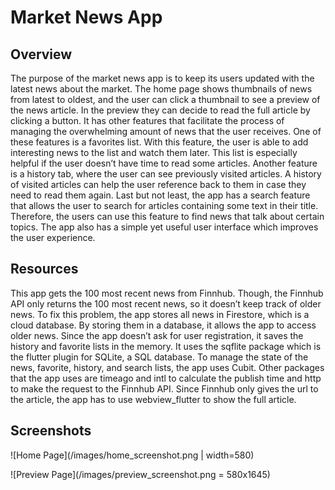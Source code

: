 # Market News App

## Overview
The purpose of the market news app is to keep its users updated with the latest news about the market. The home page shows thumbnails of news from latest to oldest, and the user can click a thumbnail to see a preview of the news article. In the preview they can decide to read the full article by clicking a button. It has other features that facilitate the process of managing the overwhelming amount of news that the user receives. One of these features is a favorites list. With this feature, the user is able to add interesting news to the list and watch them later. This list is especially helpful if the user doesn’t have time to read some articles. Another feature is a history tab, where the user can see previously visited articles. A history of visited articles can help the user reference back to them in case they need to read them again. Last but not least, the app has a search feature that allows the user to search for articles containing some text in their title. Therefore, the users can use this feature to find news that talk about certain topics. The app also has a simple yet useful user interface which improves the user experience.

## Resources
This app gets the 100 most recent news from Finnhub. Though, the Finnhub API only returns the 100 most recent news, so it doesn’t keep track of older news. To fix this problem, the app stores all news in Firestore, which is a cloud database. By storing them in a database, it allows the app to access older news. Since the app doesn’t ask for user registration, it saves the history and favorite lists in the memory. It uses the sqflite package which is the flutter plugin for SQLite, a SQL database. To manage the state of the news, favorite, history, and search lists, the app uses Cubit. Other packages that the app uses are timeago and intl to calculate the publish time and http to make the request to the Finnhub API. Since Finnhub only gives the url to the article, the app has to use webview_flutter to show the full article.

## Screenshots
![Home Page](/images/home_screenshot.png | width=580)  

![Preview Page](/images/preview_screenshot.png = 580x1645)  
